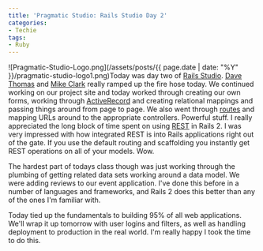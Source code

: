 ```yaml
---
title: 'Pragmatic Studio: Rails Studio Day 2'
categories:
- Techie
tags:
- Ruby
---
```


![Pragmatic-Studio-Logo.png](/assets/posts/{{ page.date | date: "%Y" }}/pragmatic-studio-logo1.png)Today was day two of [Rails Studio](http://pragmaticstudio.com/rails/). [Dave Thomas](http://pragdave.pragprog.com/) and [Mike Clark](http://www.clarkware.com/) really ramped up the fire hose today. We continued working on our project site and today worked through creating our own forms, working through [ActiveRecord](http://ar.rubyonrails.com/) and creating relational mappings and passing things around from page to page. We also went through [routes](http://wiki.rubyonrails.org/rails/pages/Routes) and mapping URLs around to the appropriate controllers. Powerful stuff.
I really appreciated the long block of time spent on using [REST](http://en.wikipedia.org/wiki/Representational_State_Transfer) in Rails 2. I was very impressed with how integrated REST is into Rails applications right out of the gate. If you use the default routing and scaffolding you instantly get REST operations on all of your models. Wow.

The hardest part of todays class though was just working through the plumbing of getting related data sets working around a data model. We were adding reviews to our event application. I've done this before in a number of languages and frameworks, and Rails 2 does this better than any of the ones I'm familiar with.

Today tied up the fundamentals to building 95% of all web applications. We'll wrap it up tomorrow with user logins and filters, as well as handling deployment to production in the real world. I'm really happy I took the time to do this.
